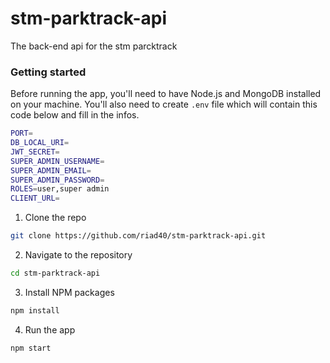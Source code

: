 # stm-parktrack-api
The back-end api for the stm parcktrack 

### Getting started 

Before running the app, you'll need to have Node.js and MongoDB installed on your machine. You'll also need to create `.env` file which will contain this code below and fill in the infos.

```bash
PORT=
DB_LOCAL_URI=
JWT_SECRET=
SUPER_ADMIN_USERNAME=
SUPER_ADMIN_EMAIL=
SUPER_ADMIN_PASSWORD=
ROLES=user,super admin
CLIENT_URL=
```

1. Clone the repo

```bash
git clone https://github.com/riad40/stm-parktrack-api.git
```

2. Navigate to the repository

```bash
cd stm-parktrack-api
```

3. Install NPM packages

```bash
npm install
```

4. Run the app

```bash
npm start
```
